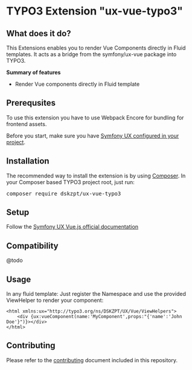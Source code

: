 TYPO3 Extension "ux-vue-typo3"
=================================

## What does it do?
This Extensions enables you to render Vue Components directly in Fluid templates.
It acts as a bridge from the symfony/ux-vue package into TYPO3.

**Summary of features**

* Render Vue components directly in Fluid template

## Prerequsites
To use this extension you have to use Webpack Encore for bundling for frontend assets.

Before you start, make sure you have [Symfony UX configured in your project](https://symfony.com/doc/current/frontend/ux.html).

## Installation
The recommended way to install the extension is by
using [Composer](https://getcomposer.org/). In your Composer based TYPO3 project
root, just run:
<pre>composer require dskzpt/ux-vue-typo3</pre>

## Setup
Follow the [Symfony UX Vue.js official documentation](https://symfony.com/bundles/ux-vue/current/index.html)

## Compatibility
@todo

## Usage
In any fluid template: Just register the Namespace and use the provided ViewHelper to render your component:

    <html xmlns:ux="http://typo3.org/ns/DSKZPT/UX/Vue/ViewHelpers">
        <div {ux:vueComponent(name:'MyComponent',props:"{'name':'John Doe'}")}></div>
    </html>

## Contributing

Please refer to the [contributing](CONTRIBUTING.md) document included in this
repository.
